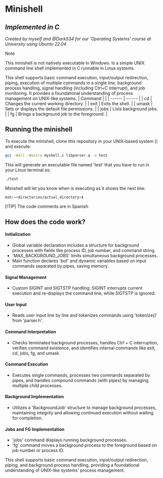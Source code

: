 # Minishell
## _Implemented in C_
*Created by myself and @DarkS34 for our 'Operating Systems' course at University using Ubuntu 22.04*
> [!NOTE]  
> This minishell is not natively executable in Windows. Is a simple UNIX command line shell implemented in C runnable in Linux systems.

This shell supports basic command execution, input/output redirection, piping, execution of multiple commands in a single line, background process handling, signal handling (including Ctrl+C interrupt), and job monitoring. It provides a foundational understanding of process management on UNIX-like systems.
| Command |  |
| ------ | ------ |
| cd | Changes the current working directory. |
| exit | Exits the shell. |
| umask | Sets or displays the default file permissions. |
| jobs | Lists background jobs. |
| fg | Brings a background job to the foreground. |
## Running the minishell

To execute the minishell, clone this repository in your UNIX-based system () and execute:

```sh
gcc -Wall -Wextra myshell.c libparser.a -o test
```

This will generate an executable file named 'test' that you have to run in your Linux terminal as:
```sh
./test
```

Minishell will let you know when is executing as it shows the next line:
```sh
msh:~<directories/actual_directory>$
```

[!TIP]
The code comments are in Spanish
## How does the code work?
#### Initialization
- Global variable declaration includes a structure for background processes with fields like process ID, job number, and command string.
- 'MAX_BACKGROUND_JOBS' limits simultaneous background processes.
- Main function declares 'buf' and dynamic variables based on input commands separated by pipes, saving memory.

#### Signal Management
- Custom SIGINT and SIGTSTP handling: SIGINT interrupts current execution and re-displays the command line, while SIGTSTP is ignored.

#### User Input
- Reads user input line by line and tokenizes commands using 'tokenize()' from 'parser.h'.

#### Command Interpretation
- Checks terminated background processes, handles Ctrl + C interruption, verifies command existence, and identifies internal commands like exit, cd, jobs, fg, and umask.

#### Command Execution
- Executes single commands, processes two commands separated by pipes, and handles compound commands (with pipes) by managing multiple child processes.

#### Background Implementation
- Utilizes a 'BackgroundJob' structure to manage background processes, maintaining integrity and allowing continued execution without waiting for completion.

#### Jobs and FG Implementation
- 'jobs' command displays running background processes.
- 'fg' command moves a background process to the foreground based on job number or process ID.

This shell supports basic command execution, input/output redirection, piping, and background process handling, providing a foundational understanding of UNIX-like systems' process management. 
